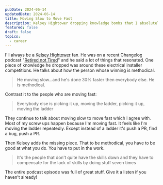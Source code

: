 ```yaml
---
pubDate: 2024-06-14
updatedDate: 2024-06-14
title: Moving Slow to Move Fast
description: Kelsey Hightower dropping knowledge bombs that I absolutely resonate with
featured: false
draft: false
topics:
  - career
---
```

I'll always be a [Kelsey Hightower](https://twitter.com/kelseyhightower) fan. He was on a recent Changelog podcast "[Retired not Tired](https://changelog.com/podcast/595)" and he said a lot of things that resonated. One piece of knowledge he dropped was around these electrical installer competitions. He talks about how the person whose winning is methodical.

> He moving slow...and he's done 30% faster then everybody else. He is methodical.

Contrast it to the people who are moving fast:

> Everybody else is picking it up, moving the ladder, picking it up, moving the ladder

They continue to talk about moving slow to move fast which I agree with. Most of my screw ups happen because I'm moving fast. It feels like I'm moving the ladder repeatedly. Except instead of a ladder it's push a PR, find a bug, push a PR.

Then Kelsey adds the missing piece. That to be methodical, you have to be good at what you do. You have to put in the work.

> It's the people that don't quite have the skills down and they have to compensate for the lack of skills by doing stuff seven times

The entire podcast episode was full of great stuff. Give it a listen if you haven't already!